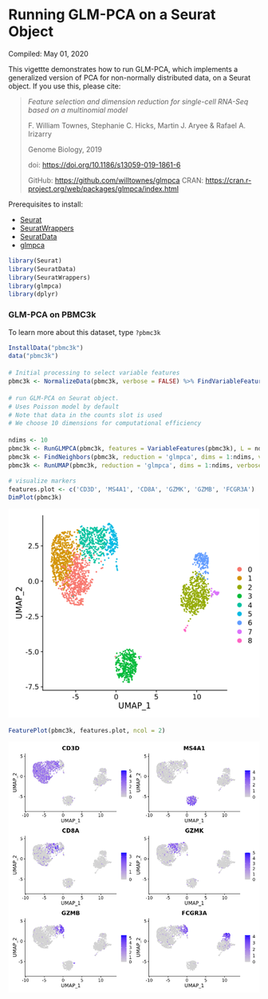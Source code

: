 Running GLM-PCA on a Seurat Object
================
Compiled: May 01, 2020

This vigettte demonstrates how to run GLM-PCA, which implements a generalized version of PCA for non-normally distributed data, on a Seurat object. If you use this, please cite:

> *Feature selection and dimension reduction for single-cell RNA-Seq based on a multinomial model*
>
> F. William Townes, Stephanie C. Hicks, Martin J. Aryee & Rafael A. Irizarry
>
> Genome Biology, 2019
>
> doi: <https://doi.org/10.1186/s13059-019-1861-6>
>
> GitHub: <https://github.com/willtownes/glmpca> CRAN: <https://cran.r-project.org/web/packages/glmpca/index.html>

Prerequisites to install:

-   [Seurat](https://satijalab.org/seurat/install)
-   [SeuratWrappers](https://github.com/satijalab/seurat-wrappers)
-   [SeuratData](https://github.com/satijalab/seurat-data)
-   [glmpca](https://github.com/willtownes/glmpca)

``` r
library(Seurat)
library(SeuratData)
library(SeuratWrappers)
library(glmpca)
library(dplyr)
```

### GLM-PCA on PBMC3k

To learn more about this dataset, type `?pbmc3k`

``` r
InstallData("pbmc3k")
data("pbmc3k")

# Initial processing to select variable features 
pbmc3k <- NormalizeData(pbmc3k, verbose = FALSE) %>% FindVariableFeatures(verbose = FALSE)

# run GLM-PCA on Seurat object. 
# Uses Poisson model by default
# Note that data in the counts slot is used
# We choose 10 dimensions for computational efficiency

ndims <- 10
pbmc3k <- RunGLMPCA(pbmc3k, features = VariableFeatures(pbmc3k), L = ndims)
pbmc3k <- FindNeighbors(pbmc3k, reduction = 'glmpca', dims = 1:ndims, verbose = FALSE) %>% FindClusters(verbose = F)
pbmc3k <- RunUMAP(pbmc3k, reduction = 'glmpca', dims = 1:ndims, verbose = FALSE)
```

``` r
# visualize markers
features.plot <- c('CD3D', 'MS4A1', 'CD8A', 'GZMK', 'GZMB', 'FCGR3A')
DimPlot(pbmc3k)
```

![](glmpca_files/figure-markdown_github/explore-1.png)

``` r
FeaturePlot(pbmc3k, features.plot, ncol = 2)
```

![](glmpca_files/figure-markdown_github/explore2-1.png)
